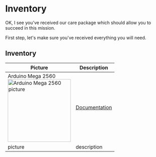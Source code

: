 # Inventory

OK, I see you've received our care package which should allow you to succeed in this mission.

First step, let's make sure you've received everything you will need.

## Inventory

| Picture | Description |
| --- | --- |
| Arduino Mega 2560<br><img src="https://user-images.githubusercontent.com/15940/207482128-65026fa3-0df1-4b1a-b055-4f9e35ac56e8.png" alt="Arduino Mega 2560 picture" width="200"> | [Documentation](https://docs.arduino.cc/hardware/mega-2560) |
| picture | description |
